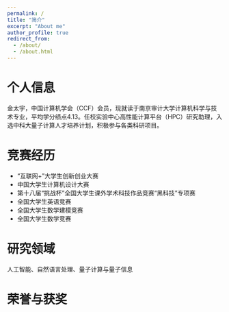 ```yaml
---
permalink: /
title: "简介"
excerpt: "About me"
author_profile: true
redirect_from: 
  - /about/
  - /about.html
---
```


个人信息
======
金太宇，中国计算机学会（CCF）会员，现就读于南京审计大学计算机科学与技术专业，平均学分绩点4.13。任校实验中心高性能计算平台（HPC）研究助理，入选中科大量子计算人才培养计划，积极参与各类科研项目。

竞赛经历
======
- “互联网+”大学生创新创业大赛
- 中国大学生计算机设计大赛
- 第十八届“挑战杯”全国大学生课外学术科技作品竞赛“黑科技”专项赛
- 全国大学生英语竞赛
- 全国大学生数学建模竞赛
- 全国大学生数学竞赛

研究领域
======
人工智能、自然语言处理、量子计算与量子信息

荣誉与获奖
======
